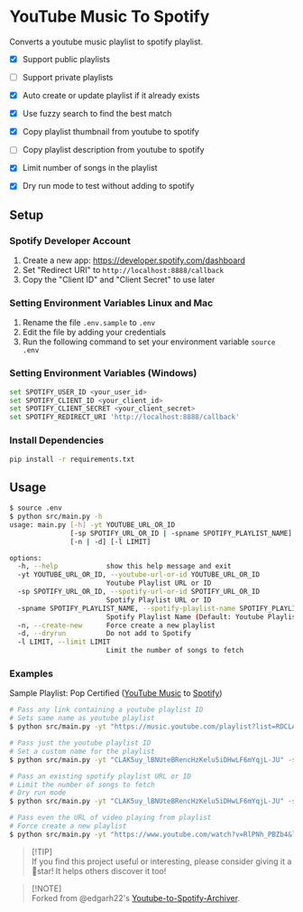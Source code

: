 # YouTube Music To Spotify

Converts a youtube music playlist to spotify playlist.

- [x] Support public playlists
- [ ] Support private playlists
- [x] Auto create or update playlist if it already exists
- [x] Use fuzzy search to find the best match
- [x] Copy playlist thumbnail from youtube to spotify
- [ ] Copy playlist description from youtube to spotify
- [x] Limit number of songs in the playlist
- [x] Dry run mode to test without adding to spotify


## Setup

### Spotify Developer Account

1. Create a new app: https://developer.spotify.com/dashboard
2. Set "Redirect URI" to `http://localhost:8888/callback`
3. Copy the "Client ID" and "Client Secret" to use later

### Setting Environment Variables Linux and Mac

1. Rename the file `.env.sample` to `.env`
2. Edit the file by adding your credentials
3. Run the following command to set your environment variable `source .env`


### Setting Environment Variables (Windows)

```sh
set SPOTIFY_USER_ID <your_user_id>
set SPOTIFY_CLIENT_ID <your_client_id>
set SPOTIFY_CLIENT_SECRET <your_client_secret>
set SPOTIFY_REDIRECT_URI 'http://localhost:8888/callback'
```

### Install Dependencies
```sh
pip install -r requirements.txt
```

## Usage

```sh
$ source .env
$ python src/main.py -h
usage: main.py [-h] -yt YOUTUBE_URL_OR_ID
               [-sp SPOTIFY_URL_OR_ID | -spname SPOTIFY_PLAYLIST_NAME]
               [-n | -d] [-l LIMIT]

options:
  -h, --help            show this help message and exit
  -yt YOUTUBE_URL_OR_ID, --youtube-url-or-id YOUTUBE_URL_OR_ID
                        Youtube Playlist URL or ID
  -sp SPOTIFY_URL_OR_ID, --spotify-url-or-id SPOTIFY_URL_OR_ID
                        Spotify Playlist URL or ID
  -spname SPOTIFY_PLAYLIST_NAME, --spotify-playlist-name SPOTIFY_PLAYLIST_NAME
                        Spotify Playlist Name (Default: Youtube Playlist Name)
  -n, --create-new      Force create a new playlist
  -d, --dryrun          Do not add to Spotify
  -l LIMIT, --limit LIMIT
                        Limit the number of songs to fetch
```

### Examples

Sample Playlist: Pop Certified ([YouTube Music](https://music.youtube.com/playlist?list=RDCLAK5uy_lBNUteBRencHzKelu5iDHwLF6mYqjL-JU) to [Spotify](https://open.spotify.com/playlist/6DyIxXHMwuEMbsfPTIr9C8))

```sh
# Pass any link containing a youtube playlist ID
# Sets same name as youtube playlist
$ python src/main.py -yt "https://music.youtube.com/playlist?list=RDCLAK5uy_lBNUteBRencHzKelu5iDHwLF6mYqjL-JU"

# Pass just the youtube playlist ID
# Set a custom name for the playlist
$ python src/main.py -yt "CLAK5uy_lBNUteBRencHzKelu5iDHwLF6mYqjL-JU" -spname "Pop Certified"

# Pass an existing spotify playlist URL or ID
# Limit the number of songs to fetch
# Dry run mode
$ python src/main.py -yt "CLAK5uy_lBNUteBRencHzKelu5iDHwLF6mYqjL-JU" -sp "https://open.spotify.com/playlist/6DyIxXHMwuEMbsfPTIr9C8" -l 10 -d

# Pass even the URL of video playing from playlist
# Force create a new playlist
$ python src/main.py -yt "https://www.youtube.com/watch?v=RlPNh_PBZb4&list=RDCLAK5uy_lBNUteBRencHzKelu5iDHwLF6mYqjL-JU" -n
```

> [!TIP]<br>
> If you find this project useful or interesting, please consider giving it a 🌟star! It helps others discover it too!


> [!NOTE]<br>
> Forked from @edgarh22's [Youtube-to-Spotify-Archiver](https://github.com/edgarh92/Youtube-to-Spotify-Archiver).
